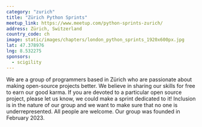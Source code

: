 ```yaml
---
category: "zurich"
title: "Zürich Python Sprints"
meetup_link: https://www.meetup.com/python-sprints-zurich/
address: Zürich, Switzerland
country_code: ch
image: static/images/chapters/london_python_sprints_1920x600px.jpg
lat: 47.378976
lng: 8.532275
sponsors:
  - scigility
---
```

We are a group of programmers based in Zürich who are passionate about making open-source projects better.
We believe in sharing our skills for free to earn our good karma. If you are devoted to a particular open source project, please let us know, we could make a sprint dedicated to it!
Inclusion is in the nature of our group and we want to make sure that no one is underrepresented. All people are welcome.
Our group was founded in February 2023.
